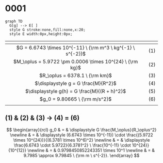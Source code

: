 # 0001
```mermaid
graph TD
  G[g] --> E[ ]
  style G stroke:none,fill:none,x:20;
  style E width:0px,height:0px;
```

<span></span>|<span></span>
:-: | :-:
$G = 6.6743 \times 10^{-11} \ {\rm m^3 \ kg^{-1} \ s^{-2}}$ | $(1)$
$M_\oplus = 5.9722 \pm 0.0006 \times 10^{24} \ {\rm kg}$ | $(2)$
$R_\oplus = 6378.1 \ {\rm km}$ | $(3)$
$\displaystyle g = G \frac{M}{R^2}$ | $(4)$
$\displaystyle g(h) = G \frac{M}{(R + h)^2}$ | $(5)$
$g_0 = 9.80665 \ {\rm m/s^2}$ | $(6)$
<span></span>|<span></span>


## (1) & (2) & (3) &rightarrow; (4) = (6)
$$
\begin{array}{rcl}
g_0 & = & \displaystyle G \frac{M_\oplus}{R_\oplus^2} \newline
& = & \displaystyle (6.6743 \times 10^{-11}) \cdot \frac{(5.9722 \times 10^{24})}{(6.3781 \times 10^6)^2} \newline
& = & \displaystyle \frac{6.6743 \cdot 5.9722}{6.3781^2} \ \frac{10^{-11} \cdot 10^{24}}{10^{12}} \newline
& = & 0.9798450852243351 \times 10^1 \newline
& = & 9.7985 \approx 9.79845 \ {\rm m \ s^{-2}}.
\end{array}
$$
